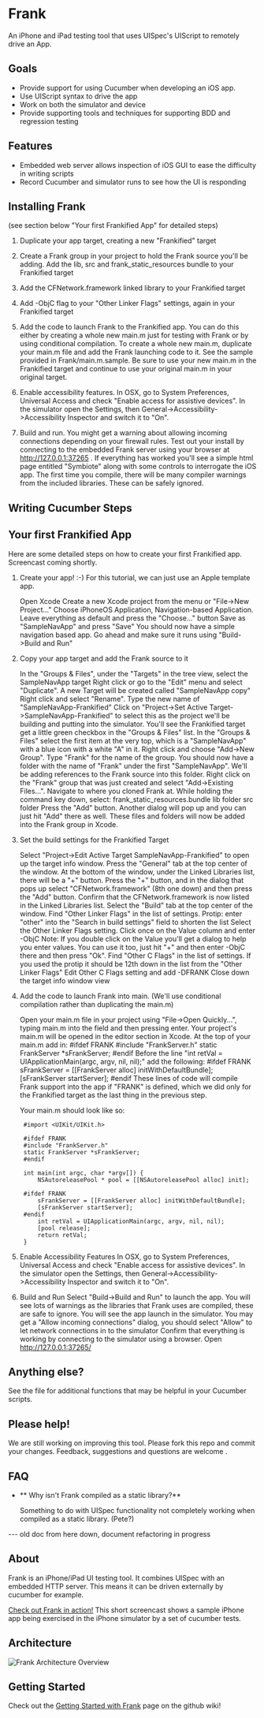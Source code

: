 Frank
=====

An iPhone and iPad testing tool that uses UISpec's UIScript to
remotely drive an App. 


Goals
-----

* Provide support for using Cucumber when developing an iOS app.
* Use UIScript syntax to drive the app
* Work on both the simulator and device
* Provide supporting tools and techniques for supporting BDD and
  regression testing


Features
--------

* Embedded web server allows inspection of iOS GUI to ease the
  difficulty in writing scripts
* Record Cucumber and simulator runs to see how the UI is responding

Installing Frank
----------------
(see section below "Your first Frankified App" for detailed steps)

1. Duplicate your app target, creating a new "Frankified" target

2. Create a Frank group in your project to hold the Frank source
you'll be adding. Add the lib, src and frank_static_resources bundle
to your Frankified target

3. Add the CFNetwork.framework linked library to your Frankified target

4. Add -ObjC flag to your "Other Linker Flags" settings, again in your
Frankified target

5. Add the code to launch Frank to the Frankified app. You can do this
either by creating a whole new main.m just for testing with Frank or
by using conditional compilation.
To create a whole new main.m, duplicate your main.m file and add the
Frank launching code to it. See the sample provided in
Frank/main.m.sample. Be sure to use your new main.m in the Frankified
target and continue to use your original main.m in your original
target.

6. Enable accessibility features. In OSX, go to System Preferences,
Universal Access and check "Enable access for assistive devices". In
the simulator open the Settings, then
General->Accessibility->Accessibility Inspector and switch it to "On".


7. Build and run. You might get a warning about allowing incoming
connections depending on your firewall rules. Test out your install by
connecting to the embedded Frank server using your browser at
http://127.0.0.1:37265 . If everything has worked you'll see a simple
html page entitled "Symbiote" along with some controls to interrogate
the iOS app. The first time you compile, there will be many compiler
warnings from the included libraries. These can be safely ignored.


Writing Cucumber Steps
----------------------



Your first Frankified App
-------------------------
Here are some detailed steps on how to create your first Frankified app. Screencast coming shortly.

1. Create your app! :-)
For this tutorial, we can just use an Apple template app.

    Open Xcode
    Create a new Xcode project from the menu or "File->New Project..."
    Choose iPhoneOS Application, Navigation-based Application. Leave everything as default and press the "Choose..." button
    Save as "SampleNavApp" and press "Save"
    You should now have a simple navigation based app. Go ahead and make sure it runs using "Build->Build and Run"

2. Copy your app target and add the Frank source to it

    In the "Groups & Files", under the "Targets" in the tree view, select the SampleNavApp target
    Right click or go to the "Edit" menu and select "Duplicate". A new Target will be created called "SampleNavApp copy"
    Right click and select "Rename". Type the new name of "SampleNavApp-Frankified"
    Click on "Project->Set Active Target->SampleNavApp-Frankified" to select this as the project we'll be building and putting into the simulator. You'll see the Frankified target get a little green checkbox in the "Groups & Files" list.
    In the "Groups & Files" select the first item at the very top, which is a "SampleNavApp" with a blue icon with a white "A" in it. 
    Right click and choose "Add->New Group". Type "Frank" for the name of the group. You should now have a folder with the name of "Frank" under the first "SampleNavApp". We'll be adding references to the Frank source into this folder.
    Right click on the "Frank" group that was just created and select "Add->Existing Files...". Navigate to where you cloned Frank at. While holding the command key down, select:
          frank_static_resources.bundle
          lib folder
          src folder
    Press the "Add" button. Another dialog will pop up and you can just hit "Add" there as well. These files and folders will now be added into the Frank group in Xcode.

3. Set the build settings for the Frankified Target

    Select "Project->Edit Active Target SampleNavApp-Frankified" to open up the target info window.
    Press the "General" tab at the top center of the window. At the bottom of the window, under the Linked Libraries list, there will be a "+" button. Press the "+" button, and in the dialog that pops up select "CFNetwork.framework" (8th one down) and then press the "Add" button.
    Confirm that the CFNetwork.framework is now listed in the Linked Libraries list.
    Select the "Build" tab at the top center of the window.
    Find "Other Linker Flags" in the list of settings. Protip: enter "other" into the "Search in build settings" field to shorten the list
    Select the Other Linker Flags setting. Click once on the Value column and enter
          -ObjC
    Note: If you double click on the Value you'll get a dialog to help you enter values. You can use it too, just hit "+" and then enter -ObjC there and then press "Ok".
    Find "Other C Flags" in the list of settings. If you used the protip it should be 12th down in the list from the "Other Linker Flags"
    Edit Other C Flags setting and add
         -DFRANK
    Close down the target info window view

4. Add the code to launch Frank into main. (We'll use conditional compilation rather than duplicating the main.m)

    Open your main.m file in your project using "File->Open Quickly...", typing main.m into the field and then pressing enter. Your project's main.m will be opened in the editor section in Xcode.
    At the top of your main.m add in:
        #ifdef FRANK
        #include "FrankServer.h"
        static FrankServer *sFrankServer;
        #endif
    Before the line "int retVal = UIApplicationMain(argc, argv, nil, nil);" add the following:
        #ifdef FRANK
	sFrankServer = [[FrankServer alloc] initWithDefaultBundle];
	[sFrankServer startServer];
        #endif
    These lines of code will compile Frank support into the app if "FRANK" is defined, which we did only for the Frankified target as the last thing in the previous step.

    Your main.m should look like so:

        #import <UIKit/UIKit.h>

        #ifdef FRANK
        #include "FrankServer.h"
        static FrankServer *sFrankServer;
        #endif

        int main(int argc, char *argv[]) {
            NSAutoreleasePool * pool = [[NSAutoreleasePool alloc] init];
	
        #ifdef FRANK
            sFrankServer = [[FrankServer alloc] initWithDefaultBundle];
            [sFrankServer startServer];
        #endif
            int retVal = UIApplicationMain(argc, argv, nil, nil);
            [pool release];
            return retVal;
        }

5. Enable Accessibility Features
    In OSX, go to System Preferences, Universal Access and check "Enable access for assistive devices".
    In the simulator open the Settings, then General->Accessibility->Accessibility Inspector and switch it to "On".

6. Build and Run
    Select "Build->Build and Run" to launch the app. You will see lots of warnings as the libraries that Frank uses are compiled, these are safe to ignore.
    You will see the app launch in the simulator. You may get a "Allow incoming connections" dialog, you should select "Allow" to let network connections in to the simulator
    Confirm that everything is working by connecting to the simulator using a browser. Open http://127.0.0.1:37265/ 
    

Anything else?
--------------

See the <ruby> file for additional functions that may be helpful in
your Cucumber scripts.


Please help!
------------

We are still working on improving this tool. Please fork this repo and
commit your changes. Feedback, suggestions and questions are welcome
<tell how to here>.

FAQ
---

* ** Why isn't Frank compiled as a static library?**

  Something to do with UISpec functionality not completely working
  when compiled as a static library. (Pete?)






--- old doc from here down, document refactoring in progress


About
-----

Frank is an iPhone/iPad UI testing tool. It combines UISpec with an
embedded HTTP server. This means it can be driven externally by
cucumber for example.

[Check out Frank in action!](http://sl.thepete.net/frank_ea_demo) This short screencast shows a sample iPhone app being exercised in the iPhone simulator by a set of cucumber tests.

Architecture
----
![Frank Architecture Overview](http://github.com/moredip/frank/raw/master/doc/Frank%20Architecture.png)

Getting Started
-----
Check out the [Getting Started with Frank](https://github.com/moredip/Frank/wiki/Getting-started-with-Frank) page on the github wiki!
